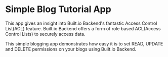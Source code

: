 Simple Blog Tutorial App
=========================

This app gives an insight into Built.io Backend's fantastic Access Control List(ACL) feature. Built.io Backend offers a form of role based ACL(Access Control Lists) to securely access data.

This simple blogging app demonstrates how easy it is to set READ, UPDATE and DELETE permissions on your blogs using Built.io Backend.
